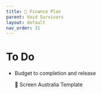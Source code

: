 ```yaml
---
title: 🏦 Finance Plan
parent: Void Survivors
layout: default
nav_order: 31
---
```


# To Do
* Budget to completion and release

    📖 Screen Australia Template

